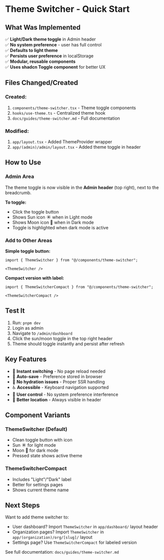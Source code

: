 # Theme Switcher - Quick Start

## What Was Implemented

✅ **Light/Dark theme toggle** in Admin header  
✅ **No system preference** - user has full control  
✅ **Defaults to light theme**  
✅ **Persists user preference** in localStorage  
✅ **Modular, reusable components**  
✅ **Uses shadcn Toggle component** for better UX

## Files Changed/Created

### Created:
1. `components/theme-switcher.tsx` - Theme toggle components
2. `hooks/use-theme.ts` - Centralized theme hook
3. `docs/guides/theme-switcher.md` - Full documentation

### Modified:
1. `app/layout.tsx` - Added ThemeProvider wrapper
2. `app/(admin)/admin/layout.tsx` - Added theme toggle in header

## How to Use

### Admin Area
The theme toggle is now visible in the **Admin header** (top right), next to the breadcrumb.

**To toggle:**
- Click the toggle button
- Shows Sun icon ☀️ when in Light mode
- Shows Moon icon 🌙 when in Dark mode
- Toggle is highlighted when dark mode is active

### Add to Other Areas

**Simple toggle button:**
```tsx
import { ThemeSwitcher } from "@/components/theme-switcher";

<ThemeSwitcher />
```

**Compact version with label:**
```tsx
import { ThemeSwitcherCompact } from "@/components/theme-switcher";

<ThemeSwitcherCompact />
```

## Test It

1. Run: `pnpm dev`
2. Login as admin
3. Navigate to `/admin/dashboard`
4. Click the sun/moon toggle in the top right header
5. Theme should toggle instantly and persist after refresh

## Key Features

- 🎨 **Instant switching** - No page reload needed
- 💾 **Auto-save** - Preference stored in browser
- 🚀 **No hydration issues** - Proper SSR handling
- ♿ **Accessible** - Keyboard navigation supported
- 🎯 **User control** - No system preference interference
- 📍 **Better location** - Always visible in header

## Component Variants

### ThemeSwitcher (Default)
- Clean toggle button with icon
- Sun ☀️ for light mode
- Moon 🌙 for dark mode
- Pressed state shows active theme

### ThemeSwitcherCompact
- Includes "Light"/"Dark" label
- Better for settings pages
- Shows current theme name

## Next Steps

Want to add theme switcher to:
- User dashboard? Import `ThemeSwitcher` in `app/dashboard/` layout header
- Organization pages? Import `ThemeSwitcher` in `app/(organization)/org/[slug]/` layout
- Settings page? Use `ThemeSwitcherCompact` for labeled version

See full documentation: `docs/guides/theme-switcher.md`
